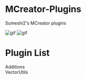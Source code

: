 # MCreator-Plugins  
Sumeshi2's MCreator plugins  
  
![gif](https://i.imgur.com/oDxgiuE.png) ![gif](https://i.imgur.com/ogcyf3i.png)
  
# Plugin List  
Additions  
VectorUtils  
